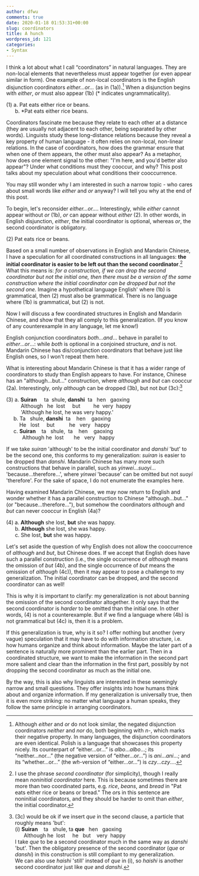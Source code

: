 ```yaml
---
author: dfwu
comments: true
date: 2020-01-18 01:53:31+00:00
slug: coordinators
title: A hunch
wordpress_id: 121
categories:
- Syntax
---
```


I think a lot about what I call “coordinators” in natural languages. They are non-local elements that nevertheless must appear together (or even appear similar in form). One example of non-local coordinators is the English disjunction coordinators _either...or..._ (as in (1a)).[^1] When a disjunction begins with _either_, _or_ must also appear (1b) (* indicates ungrammaticality).

(1) a. Pat eats either rice or beans.  
      b. *Pat eats either rice beans.

Coordinators fascinate me because they relate to each other at a distance (they are usually not adjacent to each other, being separated by other words). Linguists study these long-distance relations because they reveal a key property of human language - it often relies on non-local, non-linear relations. In the case of coordinators, how does the grammar ensure that when one of them appears, the other must also appear? As a metaphor, how does one element signal to the other: "I'm here, and you'd better also appear"? Under what conditions must they cooccur, and why? This post talks about my speculation about what conditions their cooccurrence.

<!-- more -->

You may still wonder why I am interested in such a narrow topic - who cares about small words like _either_ and _or_ anyway? I will tell you why at the end of this post.





To begin, let's reconsider _either...or..._. Interestingly, while _either_ cannot appear without _or_ (1b), _or_ can appear without _either_ (2). In other words, in English disjunction, _either_, the initial coordinator is optional, whereas _or_, the second coordinator is obligatory. 





(2) Pat eats rice or beans.





Based on a small number of observations in English and Mandarin Chinese, I have a speculation for all coordinated constructions in all languages: **the initial coordinator is easier to be left out than the second coordinator**.[^2] What this means is: _for a construction, if we can drop the second coordinator but not the initial one, then there must be a version of the same construction where the initial coordinator can be dropped but not the second one._ Imagine a hypothetical language English' where (1b) is grammatical, then (2) must also be grammatical. There is no language where (1b) is grammatical, but (2) is not.





Now I will discuss a few coordinated structures in English and Mandarin Chinese, and show that they all comply to this generalization. (If you know of any counterexample in any language, let me know!)





English conjunction coordinators _both_..._and_... behave in parallel to _either_..._or_...: while _both_ is optional in a conjoined structure, _and_ is not. Mandarin Chinese has dis/conjunction coordinators that behave just like English ones, so I won't repeat them here.





What is interesting about Mandarin Chinese is that it has a wider range of coordinators to study than English appears to have. For instance, Chinese has an "although...but..." construction, where _although_ and _but_ can cooccur (2a). Interestingly, only _although_ can be dropped (3b), but not _but_ (3c):[^3]





(3) a. **Suiran**     ta  shule, **danshi**  ta   hen   gaoxing  
          Although   he  lost     but         he  very  happy  
          'Although he lost, he was very happy.'  
     b. Ta   shule, **danshi**  ta    hen    gaoxing  
         He   lost     but          he   very   happy  
     c. **Suiran**    ta   shule,  ta    hen    gaoxing  
           Although he  lost       he   very   happy





If we take _suiran_ 'although' to be the initial coordinator and _danshi_ 'but' to be the second one, this conforms to my generalization: _suiran_ is easier to be dropped than _danshi_. Mandarin Chinese has many more such constructions that behave in parallel, such as _yinwei_..._suoyi_... 'because...therefore...', where _yinwei_ 'because' can be omitted but not _suoyi_ 'therefore'. For the sake of space, I do not enumerate the examples here.





Having examined Mandarin Chinese, we may now return to English and wonder whether it has a parallel construction to Chinese "although...but..." (or "because...therefore..."), but somehow the coordinators _although_ and _but_ can never cooccur in English (4a)?





(4) a. **Although** she lost, **but** she was happy.  
      b. **Although** she lost, she was happy.  
      c. She lost, **but** she was happy.





Let's set aside the question of why English does not allow the cooccurrence of _although_ and _but_, but Chinese does. If we accept that English does have such a parallel construction (i.e., the single occurrence of _although_ means the omission of _but_ (4b), and the single occurrence of _but_ means the omission of _although_ (4c)), then it may appear to pose a challenge to my generalization. The initial coordinator can be dropped, and the second coordinator can as well!





This is why it is important to clarify: my generalization is not about banning the omission of the second coordinator altogether. It only says that the second coordinator is _harder_ to be omitted than the initial one. In other words, (4) is not a counterexample. But if we find a language where (4b) is not grammatical but (4c) is, then it is a problem.





If this generalization is true, why is it so? I offer nothing but another (very vague) speculation that it may have to do with information structure, i.e. how humans organize and think about information. Maybe the later part of a sentence is naturally more prominent than the earlier part. Then in a coordinated structure, we want to make the information in the second part more salient and clear than the information in the first part, possibly by not dropping the second coordinator as much as the initial one.





By the way, this is also why linguists are interested in these seemingly narrow and small questions. They offer insights into how humans think about and organize information. If my generalization is universally true, then it is even more striking: no matter what language a human speaks, they follow the same principle in arranging coordinators.





[^1]: Although _either_ and _or_ do not look similar, the negated disjunction coordinators _neither_ and _nor_ do, both beginning with _n-_, which marks their negative property. In many languages, the disjunction coordinators are even identical. Polish is a language that showcases this property nicely. Its counterpart of “either...or...” is _albo_..._albo_...; its “neither...nor...” (the negative version of “either...or...”) is _ani_..._ani_...; and its “whether...or...” (the _wh_-version of “either...or...”) is _czy_..._czy_....





[^2]: I use the phrase _second coordinator_ (for simplicity), though I really mean _noninitial coordinator_ here. This is because sometimes there are more than two coordinated parts, e.g. _rice_, _beans_, and _bread_ in "Pat eats either rice or beans or bread." The <em>or</em>s in this sentence are noninitial coordinators, and they should be harder to omit than _either_, the initial coordinator.





[^3]: (3c) would be ok if we insert _que_ in the second clause, a particle that roughly means 'but':  
    (i) **Suiran**    ta   shule, ta **que**   hen   gaoxing  
         Although he  lost     he   but    very  happy  
    I take _que_ to be a second coordinator much in the same way as _danshi_ 'but'. Then the obligatory presence of the second coordinator (_que_ or _danshi_) in this construction is still compliant to my generalization.   
    We can also use _haishi_ 'still' instead of _que_ in (i), so _haishi_ is another second coordinator just like _que_ and _danshi_.
